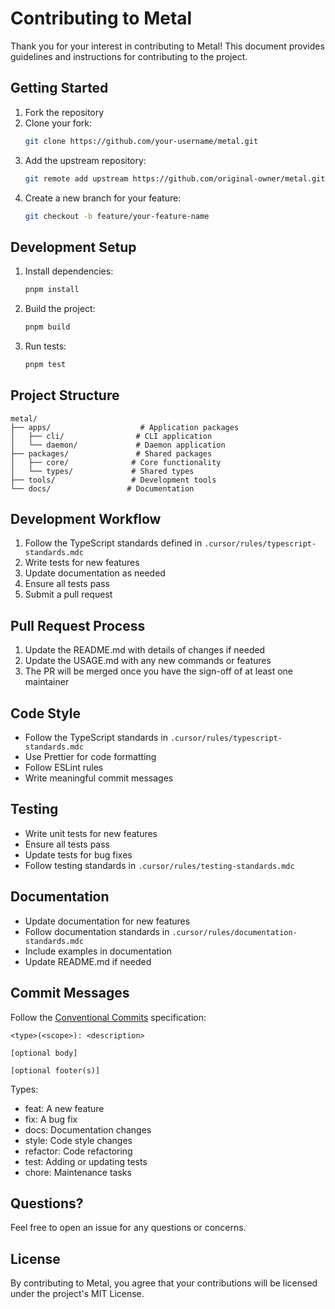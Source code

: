 # Contributing to Metal

Thank you for your interest in contributing to Metal! This document provides guidelines and instructions for contributing to the project.

## Getting Started

1. Fork the repository
2. Clone your fork:
   ```bash
   git clone https://github.com/your-username/metal.git
   ```
3. Add the upstream repository:
   ```bash
   git remote add upstream https://github.com/original-owner/metal.git
   ```
4. Create a new branch for your feature:
   ```bash
   git checkout -b feature/your-feature-name
   ```

## Development Setup

1. Install dependencies:

   ```bash
   pnpm install
   ```

2. Build the project:

   ```bash
   pnpm build
   ```

3. Run tests:
   ```bash
   pnpm test
   ```

## Project Structure

```
metal/
├── apps/                    # Application packages
│   ├── cli/                # CLI application
│   └── daemon/             # Daemon application
├── packages/               # Shared packages
│   ├── core/              # Core functionality
│   └── types/             # Shared types
├── tools/                 # Development tools
└── docs/                 # Documentation
```

## Development Workflow

1. Follow the TypeScript standards defined in `.cursor/rules/typescript-standards.mdc`
2. Write tests for new features
3. Update documentation as needed
4. Ensure all tests pass
5. Submit a pull request

## Pull Request Process

1. Update the README.md with details of changes if needed
2. Update the USAGE.md with any new commands or features
3. The PR will be merged once you have the sign-off of at least one maintainer

## Code Style

- Follow the TypeScript standards in `.cursor/rules/typescript-standards.mdc`
- Use Prettier for code formatting
- Follow ESLint rules
- Write meaningful commit messages

## Testing

- Write unit tests for new features
- Ensure all tests pass
- Update tests for bug fixes
- Follow testing standards in `.cursor/rules/testing-standards.mdc`

## Documentation

- Update documentation for new features
- Follow documentation standards in `.cursor/rules/documentation-standards.mdc`
- Include examples in documentation
- Update README.md if needed

## Commit Messages

Follow the [Conventional Commits](https://www.conventionalcommits.org/) specification:

```
<type>(<scope>): <description>

[optional body]

[optional footer(s)]
```

Types:

- feat: A new feature
- fix: A bug fix
- docs: Documentation changes
- style: Code style changes
- refactor: Code refactoring
- test: Adding or updating tests
- chore: Maintenance tasks

## Questions?

Feel free to open an issue for any questions or concerns.

## License

By contributing to Metal, you agree that your contributions will be licensed under the project's MIT License.
